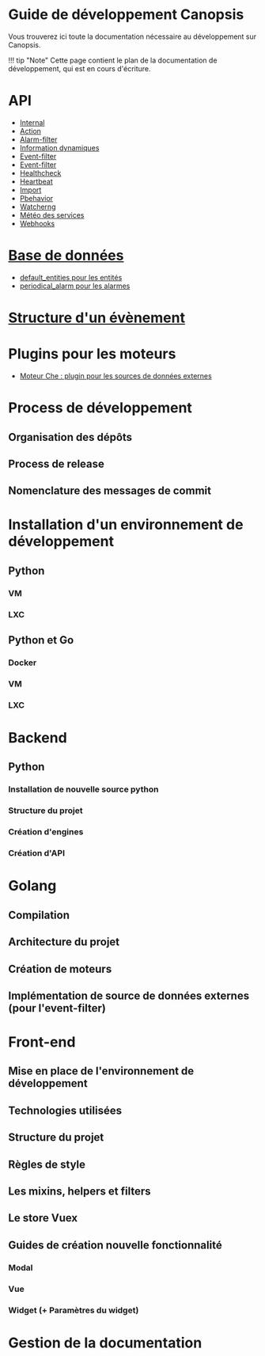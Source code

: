 # Guide de développement Canopsis

Vous trouverez ici toute la documentation nécessaire au développement sur Canopsis.

!!! tip "Note"
    Cette page contient le plan de la documentation de développement, qui est en cours d'écriture.

# API

* [Internal](api/api-internal.md)
* [Action](api/api-v2-action.md)
* [Alarm-filter](api/api-v2-alarm-filter.md)
* [Information dynamiques](api/api-v2-dynamic-infos.md)
* [Event-filter](api/api-v2-event-filter.md)
* [Event-filter](api/api-v2-event.md)
* [Healthcheck](api/api-v2-healthcheck.md)
* [Heartbeat](api/api-v2-heartbeat.md)
* [Import](api/api-v2-import.md)
* [Pbehavior](api/api-v2-pbehavior.md)
* [Watcherng](api/api-v2-watcherng.md)
* [Météo des services](api/api-v2-weather.md)
* [Webhooks](api/api-v2-webhooks.md)

# [Base de données](base-de-donnees/index.md)

* [default_entities pour les entités](base-de-donnees/default-entities.md)
* [periodical_alarm pour les alarmes](base-de-donnees/periodical-alarm.md)

# [Structure d'un évènement](struct-event.md)

# Plugins pour les moteurs

* [Moteur Che : plugin pour les sources de données externes](plugins/event-filter-data-source.md)

# Process de développement
## Organisation des dépôts
## Process de release
## Nomenclature des messages de commit
<!--  - specification des segments de canopsis (alerts, action, …) -->

# Installation d'un environnement de développement
## Python
### VM
### LXC
## Python et Go
### Docker
### VM
### LXC

# Backend
## Python
### Installation de nouvelle source python
### Structure du projet
<!--
  - organisation des packages
  - architecture à mettre en place : modele, adapter, api
-->
### Création d'engines
### Création d'API

# Golang
## Compilation
## Architecture du projet
## Création de moteurs
## Implémentation de source de données externes (pour l'event-filter)

# Front-end
## Mise en place de l'environnement de développement
## Technologies utilisées
## Structure du projet
## Règles de style
## Les mixins, helpers et filters
## Le store Vuex
## Guides de création nouvelle fonctionnalité
### Modal
### Vue
### Widget (+ Paramètres du widget)


# Gestion de la documentation

